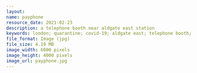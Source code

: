 ```yaml
---
layout: 
name: payphone
resource_date: 2021-02-23
description: a telephone booth near aldgate east station
keywords: london; quarantine; covid-19; aldgate east; telephone booth; red; street view
file_format: Image (jpg)
file_size: 4.19 MB
image_width: 6000 pixels
image_height: 4000 pixels
image_url: payphone.jpg
---
```

